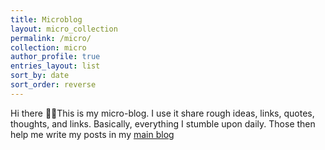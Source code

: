 ```yaml
---
title: Microblog
layout: micro_collection
permalink: /micro/
collection: micro
author_profile: true
entries_layout: list
sort_by: date
sort_order: reverse
---
```


Hi there 👋🏼This is my micro-blog. I use it share rough ideas, links, quotes, thoughts, and links. Basically, everything I stumble upon daily. Those then help me write my posts in my [main blog](/)